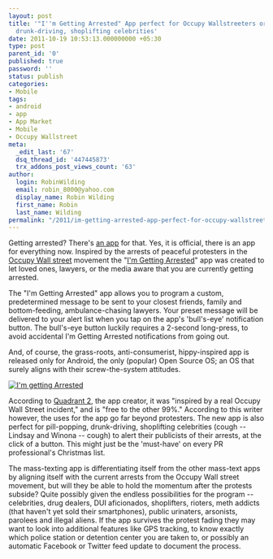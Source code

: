 ```yaml
---
layout: post
title: '"I''m Getting Arrested" App perfect for Occupy Wallstreeters or pill-popping,
  drunk-driving, shoplifting celebrities'
date: 2011-10-19 10:53:13.000000000 +05:30
type: post
parent_id: '0'
published: true
password: ''
status: publish
categories:
- Mobile
tags:
- android
- app
- App Market
- Mobile
- Occupy Wallstreet
meta:
  _edit_last: '67'
  dsq_thread_id: '447445873'
  trx_addons_post_views_count: '63'
author:
  login: RobinWilding
  email: robin_8000@yahoo.com
  display_name: Robin Wilding
  first_name: Robin
  last_name: Wilding
permalink: "/2011/im-getting-arrested-app-perfect-for-occupy-wallstreeters-or-pill-popping-drunk-driving-shoplifting-celebrities/"
---
```

<p>Getting arrested? There's <a href="https://market.android.com/details?id=us.quadrant2.arrested">an app</a> for that. Yes, it is official, there is an app for everything now. Inspired by the arrests of peaceful protesters in the <a href="http://occupywallst.org/">Occupy Wall street</a> movement the "<a href="https://market.android.com/details?id=us.quadrant2.arrested">I'm Getting Arrested</a>" app was created to let loved ones, lawyers, or the media aware that you are currently getting arrested. </p>
<p>The "I'm Getting Arrested" app allows you to program a custom, predetermined message to be sent to your closest friends, family and bottom-feeding, ambulance-chasing lawyers. Your preset message will be delivered to your alert list when you tap on the app's 'bull's-eye' notification button. The bull's-eye button luckily requires a 2-second long-press, to avoid accidental I'm Getting Arrested notifications from going out. </p>
<p>And, of course, the grass-roots, anti-consumerist, hippy-inspired app is released only for Android, the only (popular) Open Source OS; an OS that surely aligns with their screw-the-system attitudes.</p>
<p><!--more--></p>
<p><a href="https://market.android.com/details?id=us.quadrant2.arrested"><img src="/static/2011/10/i-m-getting-arrested.jpg" alt="I'm getting Arrested" /></a></p>
<p>According to <a href="http://www.quadrant2.us/">Quadrant 2</a>, the app creator, it was "inspired by a real Occupy Wall Street incident," and is "free to the other 99%." According to this writer however, the uses for the app go far beyond protesters. The new app is also perfect for pill-popping, drunk-driving, shoplifting celebrities (cough -- Lindsay and Winona -- cough) to alert their publicists of their arrests, at the click of a button. This might just be the 'must-have' on every PR professional's Christmas list. </p>
<p>The mass-texting app is differentiating itself from the other mass-text apps by aligning itself with the current arrests from the Occupy Wall street movement, but will they be able to hold the momentum after the protests subside? Quite possibly given the endless possibilities for the program -- celebrities, drug dealers, DUI aficionados, shoplifters, rioters, meth addicts (that haven't yet sold their smartphones), public urinaters, arsonists, parolees and illegal aliens. If the app survives the protest fading they may want to look into additional features like GPS tracking, to know exactly which police station or detention center you are taken to, or possibly an automatic Facebook or Twitter feed update to document the process.</p>
